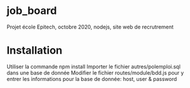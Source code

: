 # job_board
Projet école Epitech, octobre 2020, nodejs, site web de recrutrement

# Installation
Utiliser la commande npm install
Importer le fichier autres/polemploi.sql dans une base de donnée
Modifier le fichier routes/module/bdd.js pour y entrer les informations pour la base de donnée: host, user & password
